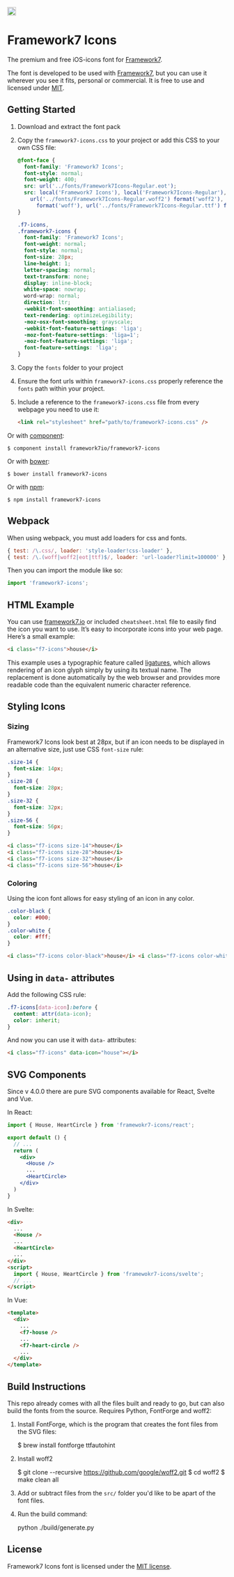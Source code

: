 <a href="https://www.patreon.com/vladimirkharlampidi"><img src="https://framework7.io/i/support-badge.png" height="20"></a>

# Framework7 Icons

The premium and free iOS-icons font for [Framework7](http://framework7.io/).

The font is developed to be used with [Framework7](http://framework7.io/), but you can use it wherever you see it fits, personal or commercial. It is free to use and licensed under [MIT](http://opensource.org/licenses/MIT).

## Getting Started

1. Download and extract the font pack
2. Copy the `framework7-icons.css` to your project or add this CSS to your own CSS file:

   ```css
   @font-face {
     font-family: 'Framework7 Icons';
     font-style: normal;
     font-weight: 400;
     src: url('../fonts/Framework7Icons-Regular.eot');
     src: local('Framework7 Icons'), local('Framework7Icons-Regular'),
       url('../fonts/Framework7Icons-Regular.woff2') format('woff2'), url('../fonts/Framework7Icons-Regular.woff')
         format('woff'), url('../fonts/Framework7Icons-Regular.ttf') format('truetype');
   }

   .f7-icons,
   .framework7-icons {
     font-family: 'Framework7 Icons';
     font-weight: normal;
     font-style: normal;
     font-size: 28px;
     line-height: 1;
     letter-spacing: normal;
     text-transform: none;
     display: inline-block;
     white-space: nowrap;
     word-wrap: normal;
     direction: ltr;
     -webkit-font-smoothing: antialiased;
     text-rendering: optimizeLegibility;
     -moz-osx-font-smoothing: grayscale;
     -webkit-font-feature-settings: 'liga';
     -moz-font-feature-settings: 'liga=1';
     -moz-font-feature-settings: 'liga';
     font-feature-settings: 'liga';
   }
   ```

3. Copy the `fonts` folder to your project
4. Ensure the font urls within `framework7-icons.css` properly reference the `fonts` path within your project.
5. Include a reference to the `framework7-icons.css` file from every webpage you need to use it:

   ```html
   <link rel="stylesheet" href="path/to/framework7-icons.css" />
   ```

Or with [component](https://github.com/componentjs/component):

    $ component install framework7io/framework7-icons

Or with [bower](http://bower.io/):

    $ bower install framework7-icons

Or with [npm](http://npmjs.com/):

    $ npm install framework7-icons

## Webpack

When using webpack, you must add loaders for css and fonts.

```js
{ test: /\.css/, loader: 'style-loader!css-loader' },
{ test: /\.(woff|woff2|eot|ttf)$/, loader: 'url-loader?limit=100000' },
```

Then you can import the module like so:

```js
import 'framework7-icons';
```

## HTML Example

You can use [framework7.io](http://framework7.io) or included `cheatsheet.html` file to easily find the icon you want to use. It’s easy to incorporate icons into your web page. Here’s a small example:

```html
<i class="f7-icons">house</i>
```

This example uses a typographic feature called [ligatures](http://alistapart.com/article/the-era-of-symbol-fonts), which allows rendering of an icon glyph simply by using its textual name. The replacement is done automatically by the web browser and provides more readable code than the equivalent numeric character reference.

## Styling Icons

### Sizing

Framework7 Icons look best at 28px, but if an icon needs to be displayed in an alternative size, just use CSS `font-size` rule:

```css
.size-14 {
  font-size: 14px;
}
.size-28 {
  font-size: 28px;
}
.size-32 {
  font-size: 32px;
}
.size-56 {
  font-size: 56px;
}
```

```html
<i class="f7-icons size-14">house</i>
<i class="f7-icons size-28">house</i>
<i class="f7-icons size-32">house</i>
<i class="f7-icons size-56">house</i>
```

### Coloring

Using the icon font allows for easy styling of an icon in any color.

```css
.color-black {
  color: #000;
}
.color-white {
  color: #fff;
}
```

```html
<i class="f7-icons color-black">house</i> <i class="f7-icons color-white">house</i>
```

## Using in `data-` attributes

Add the following CSS rule:

```css
.f7-icons[data-icon]:before {
  content: attr(data-icon);
  color: inherit;
}
```

And now you can use it with `data-` attributes:

```html
<i class="f7-icons" data-icon="house"></i>
```

## SVG Components

Since v 4.0.0 there are pure SVG components available for React, Svelte and Vue.

In React:

```jsx
import { House, HeartCircle } from 'framewokr7-icons/react';

export default () {
  // ...
  return (
    <div>
      <House />
      ...
      <HeartCircle>
    </div>
  )
}
```

In Svelte:

```html
<div>
  ...
  <House />
  ...
  <HeartCircle>
  ...
</div>
<script>
  import { House, HeartCircle } from 'framewokr7-icons/svelte';
  // ...
</script>
```

In Vue:

```html
<template>
  <div>
    ...
    <f7-house />
    ...
    <f7-heart-circle />
    ...
  </div>
</template>
```

<script>
  import { House, HeartCircle } from 'framewokr7-icons/svelte';

  export default {
    components: {
      f7House: House,
      f7HeartCircle: HeartCircle,
    },
    ...
  }
</script>

## Build Instructions

This repo already comes with all the files built and ready to go, but can also build the fonts from the source. Requires Python, FontForge and woff2:

1. Install FontForge, which is the program that creates the font files from the SVG files:

   $ brew install fontforge ttfautohint

2. Install woff2

   $ git clone --recursive https://github.com/google/woff2.git
   $ cd woff2
   $ make clean all

3. Add or subtract files from the `src/` folder you'd like to be apart of the font files.

4. Run the build command:

   python ./build/generate.py

## License

Framework7 Icons font is licensed under the [MIT license](http://opensource.org/licenses/MIT).
